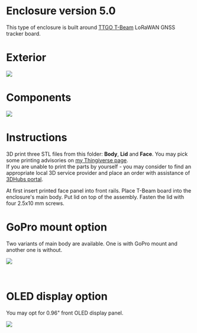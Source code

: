 # Enclosure version 5.0

This type of enclosure is built around [TTGO T-Beam](https://www.aliexpress.com/store/product/TTGO-T-Beam-ESP32-Wi-Fi-Bluetooth-ESP-32-gps-NEO/2090076_32875743018.html) LoRaWAN GNSS tracker board.

# Exterior

![](https://github.com/lyusupov/SoftRF/raw/master/documents/images/SoftRF-Case-v5-Exterior.jpg)

# Components

![](https://github.com/lyusupov/SoftRF/raw/master/documents/images/SoftRF-Case-v5-Components.jpg)

# Instructions

3D print three STL files from this folder: **Body**, **Lid** and **Face**. You may pick some printing advisories on [my Thingiverse page](http://www.thingiverse.com/thing:3041339).<br>
If you are unable to print the parts by yourself - you may consider to find an appropriate local 3D service provider and place an order with assistance of [3DHubs portal](http://www.3dhubs.com/).

At first insert printed face panel into front rails. Place T-Beam board into the enclosure's main body. Put lid on top of the assembly. Fasten the lid with four 2.5x10 mm screws.

# GoPro mount option

Two variants of main body are available. One is with GoPro mount and another one is without.

![](https://github.com/lyusupov/SoftRF/raw/master/documents/images/SoftRF-Case-v5-Exterior-GoPro.jpg)

<br>

# OLED display option

You may opt for 0.96" front OLED display panel.

![](https://github.com/lyusupov/SoftRF/raw/master/documents/images/SoftRF-Case-v5-OLED.jpg)
